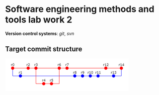 # Software engineering methods and tools lab work 2

**Version control systems**: *git*, *svn*

## Target commit structure

![target structure](\files\target.png)